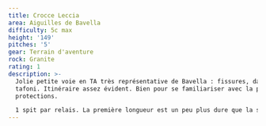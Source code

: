 ```yaml
---
title: Crocce Leccia
area: Aiguilles de Bavella
difficulty: 5c max
height: '149'
pitches: '5'
gear: Terrain d'aventure
rock: Granite
rating: 1
description: >-
  Jolie petite voie en TA très représentative de Bavella : fissures, dalles et
  tafoni. Itinéraire assez évident. Bien pour se familiariser avec la pose de
  protections.

  1 spit par relais. La première longueur est un peu plus dure que la suite.
---
```


